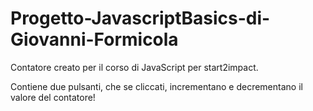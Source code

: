 # Progetto-JavascriptBasics-di-Giovanni-Formicola

Contatore creato per il corso di JavaScript per start2impact. 

Contiene due pulsanti, che se cliccati, incrementano e decrementano il valore del contatore!
